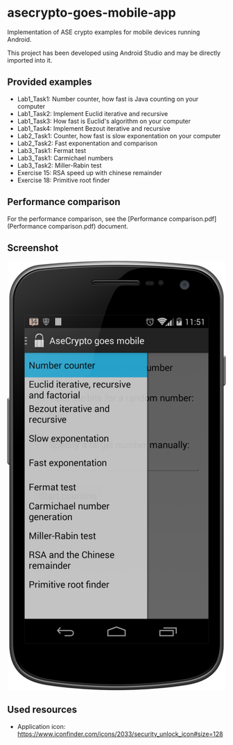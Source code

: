 asecrypto-goes-mobile-app
=========================

Implementation of ASE crypto examples for mobile devices running Android.

This project has been developed using Android Studio and may be directly imported into it.

Provided examples
-----------------
* Lab1_Task1: Number counter, how fast is Java counting on your computer
* Lab1_Task2: Implement Euclid iterative and recursive
* Lab1_Task3: How fast is Euclid's algorithm on your computer
* Lab1_Task4: Implement Bezout iterative and recursive
* Lab2_Task1: Counter, how fast is slow exponentation on your computer
* Lab2_Task2: Fast exponentation and comparison
* Lab3_Task1: Fermat test
* Lab3_Task1: Carmichael numbers
* Lab3_Task2: Miller-Rabin test
* Exercise 15: RSA speed up with chinese remainder
* Exercise 18: Primitive root finder

Performance comparison
----------------------

For the performance comparison, see the [Performance comparison.pdf](Performance comparison.pdf) document.

Screenshot
----------

![Application screenshot](paper/app-screenshot.png)

Used resources
--------------

* Application icon: https://www.iconfinder.com/icons/2033/security_unlock_icon#size=128
